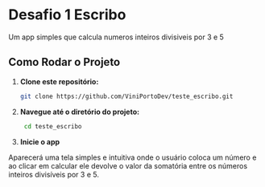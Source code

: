 # Desafio 1 Escribo

Um app simples que calcula numeros inteiros divisiveis por 3 e 5

## Como Rodar o Projeto

1. **Clone este repositório:**

   ```bash
   git clone https://github.com/ViniPortoDev/teste_escribo.git
2. **Navegue até o diretório do projeto:**

   ```bash
    cd teste_escribo
3. **Inicie o app**

Aparecerá uma tela simples e intuitiva onde o usuário coloca um número e ao clicar em calcular ele devolve o valor da somatória entre os números inteiros divisíveis por 3 e 5.

   
   

  

